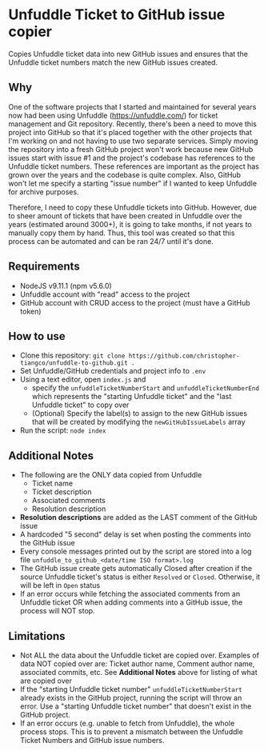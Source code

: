 # Unfuddle Ticket to GitHub issue copier
Copies Unfuddle ticket data into new GitHub issues and ensures that the Unfuddle ticket numbers match the new GitHub issues created.

## Why
One of the software projects that I started and maintained for several years now had been using Unfuddle (https://unfuddle.com/) for ticket management and Git repository.
Recently, there's been a need to move this project into GitHub so that it's placed together with the other projects that I'm working on and not having to use two separate services.
Simply moving the repository into a fresh GitHub project won't work because new GitHub issues start with issue #1 and the project's codebase has references to the Unfuddle ticket numbers. These references are important as the project has grown over the years and the codebase is quite complex. Also, GitHub won't let me specify a starting "issue number" if I wanted to keep Unfuddle for archive purposes.

Therefore, I need to copy these Unfuddle tickets into GitHub. However, due to sheer amount of tickets that have been created in Unfuddle over the years (estimated around 3000+), it is going to take months, if not years to manually copy them by hand. Thus, this tool was created so that this process can be automated and can be ran 24/7 until it's done.

## Requirements
- NodeJS v9.11.1 (npm v5.6.0)
- Unfuddle account with "read" access to the project
- GitHub account with CRUD access to the project (must have a GitHub token)

## How to use
- Clone this repository: `git clone https://github.com/christopher-tiangco/unfuddle-to-github.git .`
- Set Unfuddle/GitHub credentials and project info to `.env`
- Using a text editor, open `index.js` and 
  - specify the `unfuddleTicketNumberStart` and `unfuddleTicketNumberEnd` which represents the "starting Unfuddle ticket" and the "last Unfuddle ticket" to copy over
  - (Optional) Specify the label(s) to assign to the new GitHub issues that will be created by modifying the `newGitHubIssueLabels` array
- Run the script: `node index`

## Additional Notes
- The following are the ONLY data copied from Unfuddle
  - Ticket name
  - Ticket description
  - Associated comments
  - Resolution description
- **Resolution descriptions** are added as the LAST comment of the GitHub issue
- A hardcoded "5 second" delay is set when posting the comments into the GitHub issue
- Every console messages printed out by the script are stored into a log file `unfuddle_to_github_<date/time ISO format>.log`
- The GitHub issue create gets automatically Closed after creation if the source Unfuddle ticket's status is either `Resolved` or `Closed`. Otherwise, it will be left in `Open` status
- If an error occurs while fetching the associated comments from an Unfuddle ticket OR when adding comments into a GitHub issue, the process will NOT stop.

## Limitations
- Not ALL the data about the Unfuddle ticket are copied over. Examples of data NOT copied over are: Ticket author name, Comment author name, associated commits, etc. See **Additional Notes** above for listing of what are copied over
- If the "starting Unfuddle ticket number" `unfuddleTicketNumberStart` already exists in the GitHub project, running the script will throw an error. Use a "starting Unfuddle ticket number" that doesn't exist in the GitHub project.
- If an error occurs (e.g. unable to fetch from Unfuddle), the whole process stops. This is to prevent a mismatch between the Unfuddle Ticket Numbers and GitHub issue numbers.

